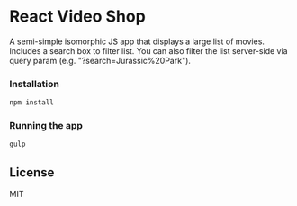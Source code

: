 # React Video Shop
A semi-simple isomorphic JS app that displays a large list of movies. Includes a search box to filter list. You can also filter the list server-side via query param (e.g. "?search=Jurassic%20Park").

### Installation
```bash
npm install
```

### Running the app
```bash
gulp
```

License
----

MIT

